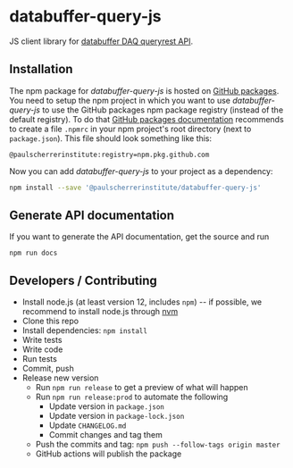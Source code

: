 # databuffer-query-js

JS client library for [databuffer DAQ queryrest API](https://git.psi.ch/sf_daq/ch.psi.daq.databuffer/tree/master/ch.psi.daq.queryrest).

## Installation

The npm package for _databuffer-query-js_ is hosted on [GitHub packages](https://github.com/features/packages). You need to setup the npm project in which you want to use _databuffer-query-js_ to use the GitHub packages npm package registry (instead of the default registry). To do that [GitHub packages documentation](https://docs.github.com/en/packages/using-github-packages-with-your-projects-ecosystem/configuring-npm-for-use-with-github-packages) recommends to create a file `.npmrc` in your npm project's root directory (next to `package.json`). This file should look something like this:

```
@paulscherrerinstitute:registry=npm.pkg.github.com
```

Now you can add _databuffer-query-js_ to your project as a dependency:

```sh
npm install --save '@paulscherrerinstitute/databuffer-query-js'
```

## Generate API documentation

If you want to generate the API documentation, get the source and run

```
npm run docs
```

## Developers / Contributing

- Install node.js (at least version 12, includes `npm`) -- if possible, we recommend to install node.js through [nvm](https://github.com/nvm-sh/nvm)
- Clone this repo
- Install dependencies: `npm install`
- Write tests
- Write code
- Run tests
- Commit, push
- Release new version
  - Run `npm run release` to get a preview of what will happen
  - Run `npm run release:prod` to automate the following
    - Update version in `package.json`
    - Update version in `package-lock.json`
    - Update `CHANGELOG.md`
    - Commit changes and tag them
  - Push the commits and tag: `npm push --follow-tags origin master`
  - GitHub actions will publish the package
